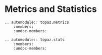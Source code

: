 # Metrics and Statistics

```{eval-rst}
.. automodule:: topaz.metrics
    :members:
    :undoc-members:
```


```{eval-rst}
.. automodule:: topaz.stats
    :members:
    :undoc-members:
```